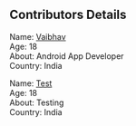 ## Contributors Details

Name: [Vaibhav](https://github.com/iamvs-2002) <br/>
Age: 18 <br/>
About: Android App Developer <br/>
Country: India <br/>

Name: [Test](https://github.com/hexco2002) <br/>
Age: 18 <br/>
About: Testing <br/>
Country: India <br/>

